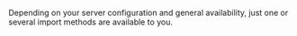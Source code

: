 Depending on your server configuration and general availability, just one or several import methods are available to you.